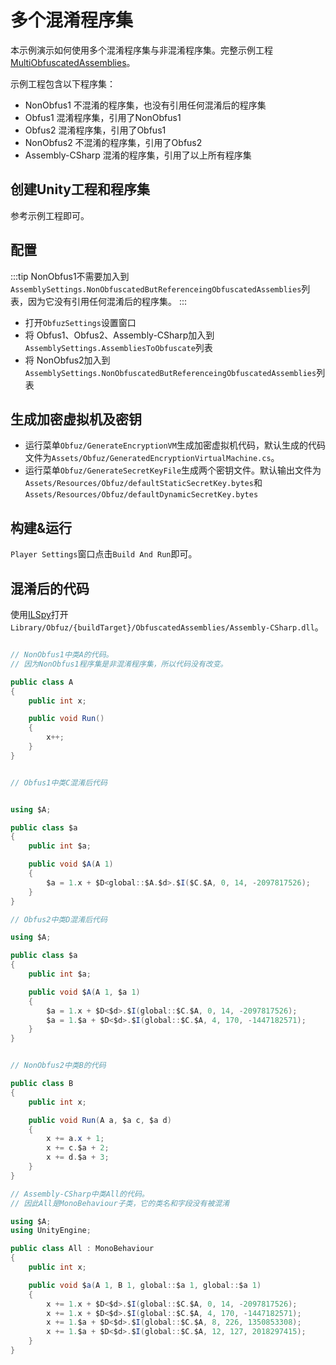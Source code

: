 # 多个混淆程序集

本示例演示如何使用多个混淆程序集与非混淆程序集。完整示例工程[MultiObfuscatedAssemblies](https://github.com/focus-creative-games/obfuz/tree/main/Samples/MultiObfuscatedAssemblies)。

示例工程包含以下程序集：

- NonObfus1  不混淆的程序集，也没有引用任何混淆后的程序集
- Obfus1 混淆程序集，引用了NonObfus1
- Obfus2 混淆程序集，引用了Obfus1
- NonObfus2 不混淆的程序集，引用了Obfus2
- Assembly-CSharp 混淆的程序集，引用了以上所有程序集

## 创建Unity工程和程序集

参考示例工程即可。

## 配置

:::tip
NonObfus1不需要加入到`AssemblySettings.NonObfuscatedButReferenceingObfuscatedAssemblies`列表，因为它没有引用任何混淆后的程序集。
:::

- 打开`ObfuzSettings`设置窗口
- 将 Obfus1、Obfus2、Assembly-CSharp加入到 `AssemblySettings.AssembliesToObfuscate`列表
- 将 NonObfus2加入到`AssemblySettings.NonObfuscatedButReferenceingObfuscatedAssemblies`列表

## 生成加密虚拟机及密钥

- 运行菜单`Obfuz/GenerateEncryptionVM`生成加密虚拟机代码，默认生成的代码文件为`Assets/Obfuz/GeneratedEncryptionVirtualMachine.cs`。
- 运行菜单`Obfuz/GenerateSecretKeyFile`生成两个密钥文件。默认输出文件为`Assets/Resources/Obfuz/defaultStaticSecretKey.bytes`和`Assets/Resources/Obfuz/defaultDynamicSecretKey.bytes`

## 构建&运行

`Player Settings`窗口点击`Build And Run`即可。

## 混淆后的代码

使用[ILSpy](https://github.com/icsharpcode/ILSpy)打开`Library/Obfuz/{buildTarget}/ObfuscatedAssemblies/Assembly-CSharp.dll`。

```csharp

// NonObfus1中类A的代码。
// 因为NonObfus1程序集是非混淆程序集，所以代码没有改变。

public class A
{
    public int x;

    public void Run()
    {
        x++;
    }
}


// Obfus1中类C混淆后代码


using $A;

public class $a
{
    public int $a;

    public void $A(A 1)
    {
        $a = 1.x + $D<global::$A.$d>.$I($C.$A, 0, 14, -2097817526);
    }
}

// Obfus2中类D混淆后代码

using $A;

public class $a
{
    public int $a;

    public void $A(A 1, $a 1)
    {
        $a = 1.x + $D<$d>.$I(global::$C.$A, 0, 14, -2097817526);
        $a = 1.$a + $D<$d>.$I(global::$C.$A, 4, 170, -1447182571);
    }
}


// NonObfus2中类B的代码

public class B
{
    public int x;

    public void Run(A a, $a c, $a d)
    {
        x += a.x + 1;
        x += c.$a + 2;
        x += d.$a + 3;
    }
}

// Assembly-CSharp中类All的代码。
// 因此All是MonoBehaviour子类，它的类名和字段没有被混淆

using $A;
using UnityEngine;

public class All : MonoBehaviour
{
    public int x;

    public void $a(A 1, B 1, global::$a 1, global::$a 1)
    {
        x += 1.x + $D<$d>.$I(global::$C.$A, 0, 14, -2097817526);
        x += 1.x + $D<$d>.$I(global::$C.$A, 4, 170, -1447182571);
        x += 1.$a + $D<$d>.$I(global::$C.$A, 8, 226, 1350853308);
        x += 1.$a + $D<$d>.$I(global::$C.$A, 12, 127, 2018297415);
    }
}

```
